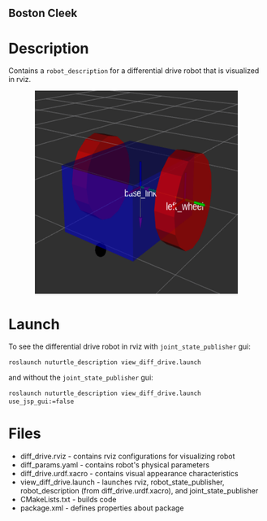 ## Boston Cleek

# Description
Contains a `robot_description` for a differential drive robot that is visualized in rviz.


<p align="center">
  <img src= "images/diff_drive.png" width="400" height="400">
</p>


# Launch
To see the differential drive robot in rviz with `joint_state_publisher` gui:

```
roslaunch nuturtle_description view_diff_drive.launch
```

and without the `joint_state_publisher` gui:

```
roslaunch nuturtle_description view_diff_drive.launch use_jsp_gui:=false
```


# Files
* diff_drive.rviz - contains rviz configurations for visualizing robot
* diff_params.yaml - contains robot's physical parameters
* diff_drive.urdf.xacro - contains visual appearance characteristics
* view_diff_drive.launch - launches rviz, robot_state_publisher, robot_description (from diff_drive.urdf.xacro), and joint_state_publisher
* CMakeLists.txt - builds code
* package.xml - defines properties about package
